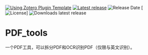 [![Using Zotero Plugin Template](https://img.shields.io/badge/Using-Zotero%20Plugin%20Template-blue?style=flat-round&logo=github)](https://github.com/windingwind/zotero-plugin-template)
[![Latest release](https://img.shields.io/badge/release-v2.0-blue)](https://github.com/ganbulong/PDF_tools/releases)
![Release Date](https://img.shields.io/badge/release-date-date-green/)
[![License](https://img.shields.io/badge/license-license-yellow/)]
![Downloads latest release](https://img.shields.io/github/downloads/latest/total?color=yellow)

# PDF_tools
一个PDF工具，可以拆分PDF和OCR识别PDF（仅限与英文识别）。
